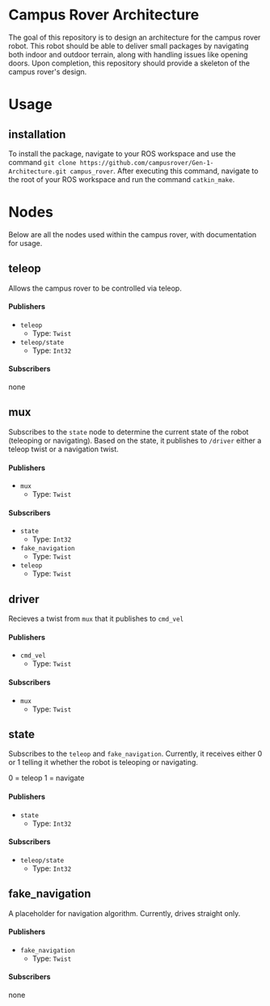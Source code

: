 # Campus Rover Architecture
The goal of this repository is to design an architecture for the campus rover robot. This robot should be able to deliver small packages by navigating both indoor and outdoor terrain, along with handling issues like opening doors. Upon completion, this repository should provide a skeleton of the campus rover's design.

# Usage

## installation
To install the package, navigate to your ROS workspace and use the command `git clone https://github.com/campusrover/Gen-1-Architecture.git campus_rover`. After executing this command, navigate to the root of your ROS workspace and run the command `catkin_make`.

# Nodes
Below are all the nodes used within the campus rover, with documentation for usage.

## teleop
Allows the campus rover to be controlled via teleop.

#### Publishers

* `teleop`
	* Type: `Twist`
* `teleop/state`
	* Type: `Int32`
 
#### Subscribers
none


## mux
Subscribes to the `state` node to determine the current state of the robot (teleoping or navigating). Based on the state, it publishes to `/driver` either a teleop twist or a navigation twist. 

#### Publishers

* `mux`
	* Type: `Twist` 

#### Subscribers

* `state`
	* Type: `Int32`
* `fake_navigation`
	* Type: `Twist`
* `teleop`
	* Type: `Twist`

## driver
Recieves a twist from `mux` that it publishes to `cmd_vel` 

#### Publishers

* `cmd_vel`
	* Type: `Twist` 

#### Subscribers

* `mux`
	* Type: `Twist`

## state
Subscribes to the `teleop` and `fake_navigation`. Currently, it receives either 0 or 1 telling it whether the robot is teleoping or navigating.

0 = teleop
1 = navigate

#### Publishers

* `state`
	* Type: `Int32` 

#### Subscribers

* `teleop/state`
	* Type: `Int32`

## fake_navigation
A placeholder for navigation algorithm. Currently, drives straight only.


#### Publishers
* `fake_navigation`
	* Type: `Twist` 

#### Subscribers
none
